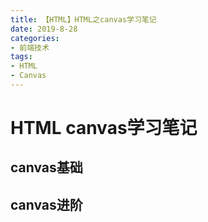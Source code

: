 ```yaml
---
title: 【HTML】HTML之canvas学习笔记
date: 2019-8-28
categories: 
- 前端技术
tags: 
- HTML
- Canvas
---
```

# HTML canvas学习笔记

## canvas基础

## canvas进阶